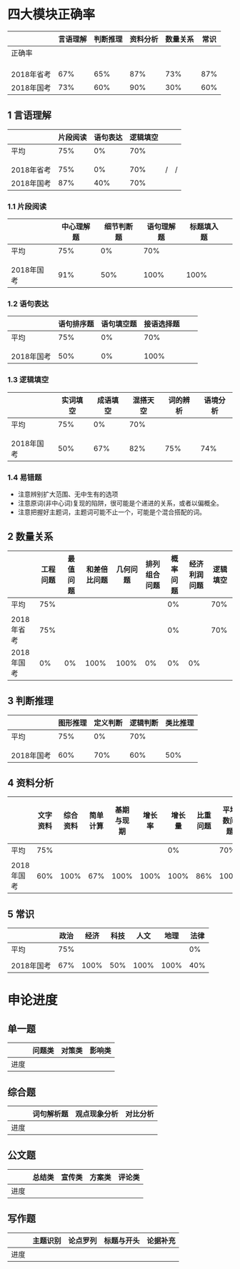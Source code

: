 # 四大模块正确率

|            | 言语理解 | 判断推理 | 资料分析 | 数量关系 | 常识 |
| ---------- | -------- | -------- | -------- | -------- | ---- |
| 正确率     |          |          |          |          |      |
|            |          |          |          |          |      |
|            |          |          |          |          |      |
|            |          |          |          |          |      |
| 2018年省考 | 67%      | 65%      | 87%      | 73%      | 87%  |
| 2018年国考 | 73%      | 60%      | 90%      | 30%      | 60%  |

## 1 言语理解

|            | 片段阅读 | 语句表达 | 逻辑填空 |      |      |
| ---------- | -------- | -------- | -------- | ---- | ---- |
| 平均       | 75%      | 0%       | 70%      |      |      |
|            |          |          |          |      |      |
|            |          |          |          |      |      |
| 2018年省考 | 75%      | 0%       | 70%      | /    | /    |
| 2018年国考 | 87%      | 40%      | 70%      |      |      |



### 1.1 片段阅读

|            | 中心理解题 | 细节判断题 | 语句理解题 | 标题填入题 |      |
| ---------- | ---------- | ---------- | ---------- | ---------- | ---- |
| 平均       | 75%        | 0%         | 70%        |            |      |
|            |            |            |            |            |      |
|            |            |            |            |            |      |
| 2018年国考 | 91%        | 50%        | 100%       | 100%       |      |



### 1.2 语句表达

|            | 语句排序题 | 语句填空题 | 接语选择题 |      |      |
| ---------- | ---------- | ---------- | ---------- | ---- | ---- |
| 平均       | 75%        | 0%         | 70%        |      |      |
|            |            |            |            |      |      |
|            |            |            |            |      |      |
| 2018年国考 | 50%        | 0%         | 100%       |      |      |



### 1.3 逻辑填空    

|            | 实词填空 | 成语填空 | 混搭天空 | 词的辨析 | 语境分析 |
| ---------- | -------- | -------- | -------- | -------- | -------- |
| 平均       | 75%      | 0%       | 70%      |          |          |
|            |          |          |          |          |          |
|            |          |          |          |          |          |
| 2018年国考 | 50%      | 67%      | 82%      | 75%      | 74%      |



### 1.4 易错题

- 注意辨别扩大范围、无中生有的选项
- 注意原词(非中心词)复现的陷阱，很可能是个递进的关系，或者以偏概全。
- 注意把握好主题词，主题词可能不止一个，可能是个混合搭配的词。





## 2 数量关系

|            | 工程问题 | 最值问题 | 和差倍比问题 | 几何问题 | 排列组合问题 | 概率问题 | 经济利润问题 | 逻辑填空 |
| ---------- | -------- | -------- | ------------ | -------- | ------------ | -------- | ------------ | -------- |
| 平均       | 75%      |          |              |          |              | 0%       |              | 70%      |
|            |          |          |              |          |              |          |              |          |
| 2018年省考 | 75%      |          |              |          |              | 0%       |              | 70%      |
| 2018年国考 | 0%       | 0%       | 100%         | 100%     | 0%           | 0%       | 0%           |          |

## 3 判断推理

|            | 图形推理 | 定义判断 | 逻辑判断 | 类比推理 |
| ---------- | -------- | -------- | -------- | -------- |
| 平均       | 75%      | 0%       | 70%      |          |
|            |          |          |          |          |
|            |          |          |          |          |
| 2018年国考 | 60%      | 70%      | 60%      | 50%      |



## 4 资料分析

|            | 文字资料 | 综合资料 | 简单计算 | 基期与现期 | 增长率 | 增长量 | 比重问题 | 平均数问题 | 倍数与比值相关 | 综合分析 |
| ---------- | -------- | -------- | -------- | ---------- | ------ | ------ | -------- | ---------- | -------------- | -------- |
| 平均       | 75%      |          |          |            |        | 0%     |          | 70%        |                |          |
|            |          |          |          |            |        |        |          |            |                |          |
| 2018年国考 | 60%      | 100%     | 67%      | 100%       | 100%   | 100%   | 86%      | 100%       | 100%           | 100%     |

## 5 常识

|            | 政治 | 经济 | 科技 | 人文 | 地理 | 法律 |
| ---------- | ---- | ---- | ---- | ---- | ---- | ---- |
| 平均       | 75%  |      |      |      |      | 0%   |
|            |      |      |      |      |      |      |
| 2018年国考 | 67%  | 100% | 50%  | 100% | 100% | 40%  |



# 申论进度

## 单一题

|      | 问题类 | 对策类 | 影响类 |
| ---- | ------ | ------ | ------ |
| 进度 |        |        |        |

## 综合题

|      | 词句解析题 | 观点现象分析 | 对比分析 |
| ---- | ---------- | ------------ | -------- |
| 进度 |            |              |          |

## 公文题

|      | 总结类 | 宣传类 | 方案类 | 评论类 |
| ---- | ------ | ------ | ------ | ------ |
| 进度 |        |        |        |        |

## 写作题

|      | 主题识别 | 论点罗列 | 标题与开头 | 论据补充 |
| ---- | -------- | -------- | ---------- | -------- |
| 进度 |          |          |            |          |
